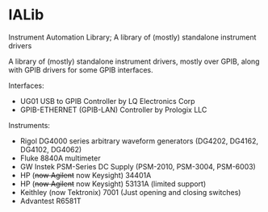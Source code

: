 IALib
=====


Instrument Automation Library; A library of (mostly) standalone instrument drivers


A library of (mostly) standalone instrument drivers, mostly over GPIB, along with GPIB drivers for some GPIB interfaces.

Interfaces:

- UG01 USB to GPIB Controller by LQ Electronics Corp
- GPIB-ETHERNET (GPIB-LAN) Controller by Prologix LLC

Instruments:

- Rigol DG4000 series arbitrary waveform generators (DG4202, DG4162, DG4102, DG4062)
- Fluke 8840A multimeter
- GW Instek PSM-Series DC Supply (PSM-2010, PSM-3004, PSM-6003)
- HP (~~now Agilent~~ now Keysight) 34401A
- HP (~~now Agilent~~ now Keysight) 53131A (limited support)
- Keithley (now Tektronix) 7001 (Just opening and closing switches)
- Advantest R6581T
